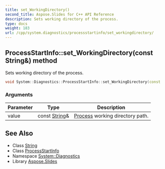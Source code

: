 ```yaml
---
title: set_WorkingDirectory()
second_title: Aspose.Slides for C++ API Reference
description: Sets working directory of the process.
type: docs
weight: 183
url: /cpp/system.diagnostics/processstartinfo/set_workingdirectory/
---
```

## ProcessStartInfo::set_WorkingDirectory(const String\&) method


Sets working directory of the process.

```cpp
void System::Diagnostics::ProcessStartInfo::set_WorkingDirectory(const String &value)
```


### Arguments

| Parameter | Type | Description |
| --- | --- | --- |
| value | const [String](../../../system/string/)\& | [Process](../../process/) working directory path. |

## See Also

* Class [String](../../system/string/)
* Class [ProcessStartInfo](./)
* Namespace [System::Diagnostics](../)
* Library [Aspose.Slides](../../)